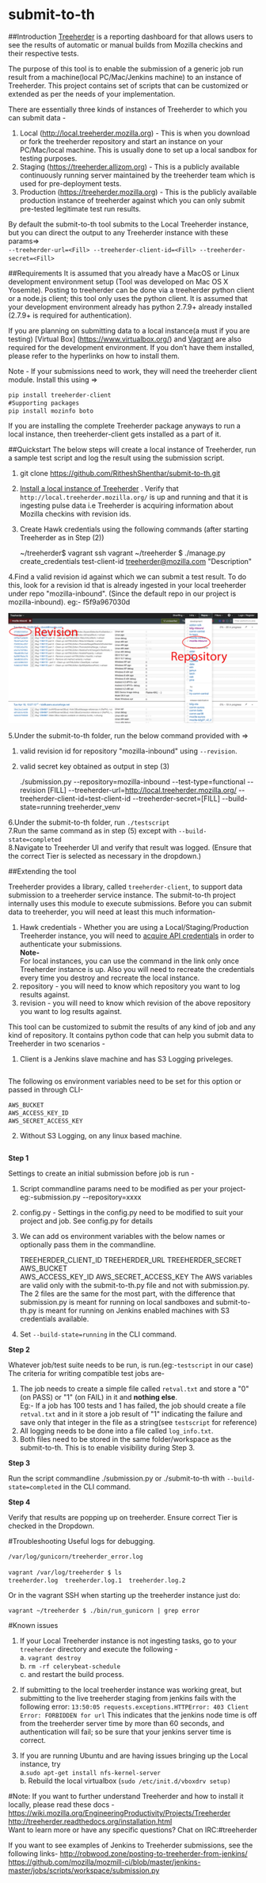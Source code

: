 # submit-to-th

##Introduction
[Treeherder](https://treeherder.mozilla.org) is a reporting dashboard for that allows users to see the results of automatic or manual builds from Mozilla checkins and their respective tests. <br>

The purpose of this tool is to enable the submission of a generic job run result from a machine(local PC/Mac/Jenkins machine) to an instance of Treeherder. This project contains set of scripts that can be customized or extended as per the needs of your implementation. 

There are essentially three kinds of instances of Treeherder to which you can submit data -<br>
1. Local (http://local.treeherder.mozilla.org) - This is when you download or fork the treeherder repository and start an instance on your PC/Mac/local machine. This is usually done to set up a local sandbox for testing purposes.<br>
2. Staging (https://treeherder.allizom.org) - This is a publicly available continuously running server maintained by the treeherder team which is used for pre-deployment tests. <br>
3. Production (https://treeherder.mozilla.org) - This is the publicly available production instance of treeherder against which you can only submit pre-tested legitimate test run results. <br>

By default the submit-to-th tool submits to the Local Treeherder instance, but you can direct the output to any Treeherder instance with these params=><br> ```--treeherder-url=<Fill> --treeherder-client-id=<Fill> --treeherder-secret=<Fill>```


##Requirements
It is assumed that you already have a MacOS or Linux development environment setup (Tool was developed on Mac OS X Yosemite). Posting to treeherder can be done via a treeherder python client or a node.js client; this tool only uses the python client. It is assumed that your development environment already has python 2.7.9+ already installed (2.7.9+ is required for authentication).

If you are planning on submitting data to a local instance(a must if you are testing) [Virtual Box] (https://www.virtualbox.org/) and [Vagrant](https://www.vagrantup.com/) are also required for the development environment. If you don’t have them installed, please refer to the hyperlinks on how to install them.

Note - If your submissions need to work, they will need the treeherder client module. Install this using =>

	pip install treeherder-client
	#Supporting packages
	pip install mozinfo boto
If you are installing the complete Treeherder package anyways to run a local instance, then treeherder-client gets installed as a part of it.


##Quickstart
The below steps will create a local instance of Treeherder, run a sample test script and log the result using the submission script. <br>
1. git clone https://github.com/RitheshShenthar/submit-to-th.git<br>
2. [Install a local instance of Treeherder](http://treeherder.readthedocs.org/installation.html) . Verify that ```http://local.treeherder.mozilla.org/``` is up and running and that it is ingesting pulse data i.e Treeherder is acquiring information about Mozilla checkins with revision ids.<br>
3. Create Hawk credentials using the following commands (after starting Treeherder as in Step (2)) 

	~/treeherder$ vagrant ssh
	vagrant ~/treeherder $ ./manage.py create_credentials test-client-id treeherder@mozilla.com "Description"

4.Find a valid revision id against which we can submit a test result. To do this, look for a revision id that is already ingested in your local treeherder under repo "mozilla-inbound". (Since the default repo in our project is mozilla-inbound). eg:- f5f9a967030d

![alt tag](https://github.com/RitheshShenthar/submit-to-th/blob/master/Treeherder.png?raw=true)

5.Under the submit-to-th folder, run the below command provided with =><br>
1) valid revision id for repository "mozilla-inbound" using ```--revision```. <br>
2) valid secret key obtained as output in step (3)


	./submission.py --repository=mozilla-inbound --test-type=functional --revision [FILL] --treeherder-url=http://local.treeherder.mozilla.org/ --treeherder-client-id=test-client-id --treeherder-secret=[FILL] --build-state=running treeherder_venv
	

6.Under the submit-to-th folder, run ```./testscript```<br>
7.Run the same command as in step (5) except with ```--build-state=completed```<br>
8.Navigate to Treeherder UI and verify that result was logged. (Ensure that the correct Tier is selected as necessary in the dropdown.)

##Extending the tool

Treeherder provides a library, called ```treeherder-client```, to support data submission to a treeherder service instance. The submit-to-th project internally uses this module to execute submissions.
Before you can submit data to treeherder, you will need at least this much information-<br>
1. Hawk credentials - Whether you are using a Local/Staging/Production Treeherder instance, you will need to [acquire API credentials](https://treeherder.readthedocs.org/common_tasks.html#managing-api-credentials) in order to authenticate your submissions. <br><b>Note-</b><br> For local instances, you can use the command in the link only once Treeherder instance is up. Also you will need to recreate the credentials every time you destroy and recreate the local instance.<br>
2. repository - you will need to know which repository you want to log results against.<br>
3. revision - you will need to know which revision of the above repository you want to log results against.<br>
 
 This tool can be customized to submit the results of any kind of job and any kind of repository. It contains python code that can help you submit data to Treeherder in two scenarios - 
 
 1) Client is a Jenkins slave machine and has S3 Logging priveleges.<br>
 ```./submit-to-th.py --repository=[mozilla-inbound] --test-type=[functional] --revision [FILL] --treeherder-url=[http://local.treeherder.mozilla.org/] --treeherder-client-id=[FILL] --treeherder-secret=[FILL] --build-state={running|completed}   treeherder_venv
```
The following os environment variables need to be set for this option or passed in through CLI-

	AWS_BUCKET                      
	AWS_ACCESS_KEY_ID
	AWS_SECRET_ACCESS_KEY
 2) Without S3 Logging, on any linux based machine.
 ```./submission.py --repository=[mozilla-inbound] --test-type=[functional] --revision [FILL] --treeherder-url=[http://local.treeherder.mozilla.org/] --treeherder-client-id=[FILL] --treeherder-secret=[FILL] --build-state={running|completed}   treeherder_venv
```


<b>Step 1</b><br>

Settings to create an initial submission before job is run -<br>
1. Script commandline params need to be modified as per your project- eg:-submission.py --repository=xxxx<br>
2. config.py - Settings in the config.py need to be modified to suit your project and job. See config.py for details<br>
3. We can add os environment variables with the below names or optionally pass them in the commandline. 

	TREEHERDER_CLIENT_ID
	TREEHERDER_URL
	TREEHERDER_SECRET
	AWS_BUCKET                      
	AWS_ACCESS_KEY_ID
	AWS_SECRET_ACCESS_KEY
The AWS variables are valid only with the submit-to-th.py file and not with submission.py. The 2 files are the same for the most part, with the difference that submission.py is meant for running on local sandboxes and submit-to-th.py is meant for running on Jenkins enabled machines with S3 credentials available.<br>
4. Set ```--build-state=running``` in the CLI command.

<b>Step 2</b><br>

Whatever job/test suite needs to be run, is run.(eg:-```testscript``` in our case)<br>
The criteria for writing compatible test jobs are-<br>
1. The job needs to create a simple file called ```retval.txt``` and store a "0" (on PASS) or "1" (on FAIL) in it and <b>nothing else</b>.  <br>Eg:- If a job has 100 tests and 1 has failed, the job should create a file ```retval.txt``` and in it store a job result of "1" indicating the failure and save only that integer in the file as a string(see ```testscript``` for reference)<br>
2. All logging needs to be done into a file called ```log_info.txt```.<br>
3. Both files need to be stored in the same folder/workspace as the submit-to-th. This is to enable visibility during Step 3.<br>

<b>Step 3</b><br>

Run the script commandline ./submission.py or ./submit-to-th with ```--build-state=completed``` in the CLI command.

<b> Step 4</b><br>

Verify that results are popping up on treeherder. Ensure correct Tier is checked in the Dropdown.

#Troubleshooting
Useful logs for debugging.

	/var/log/gunicorn/treeherder_error.log

	vagrant /var/log/treeherder $ ls
	treeherder.log  treeherder.log.1  treeherder.log.2
Or in the vagrant SSH when starting up the treeherder instance just do:
	
	vagrant ~/treeherder $ ./bin/run_gunicorn | grep error

#Known issues
1. If your Local Treeherder instance is not ingesting tasks, go to your ```treeherder``` directory and execute the following -<br>
a. ```vagrant destroy```<br>
b. ```rm -rf celerybeat-schedule``` <br> 
c. and restart the build process.<br>

2. If submitting to the local treeherder instance was working great, but submitting to the live treeherder staging from jenkins fails with the following error:
```13:50:05 requests.exceptions.HTTPError: 403 Client Error: FORBIDDEN for url```
This indicates that the jenkins node time is off from the treeherder server time by more than 60 seconds, and authentication will fail; so be sure that your jenkins server time is correct.

3. If you are running Ubuntu and are having issues bringing up the Local instance, try <br>a.```sudo apt-get install nfs-kernel-server```<br>b. Rebuild the local virtualbox (```sudo /etc/init.d/vboxdrv setup)```<br>
	
#Note:
If you want to further understand Treeherder and how to install it locally, please read these docs -<br>
 https://wiki.mozilla.org/EngineeringProductivity/Projects/Treeherder<br>
 http://treeherder.readthedocs.org/installation.html<br>
 Want to learn more or have any specific questions? Chat on IRC:#treeherder<br>
 
 If you want to see examples of Jenkins to Treeherder submissions, see the following links-
 http://robwood.zone/posting-to-treeherder-from-jenkins/<br>
 https://github.com/mozilla/mozmill-ci/blob/master/jenkins-master/jobs/scripts/workspace/submission.py
 
 
 
  






